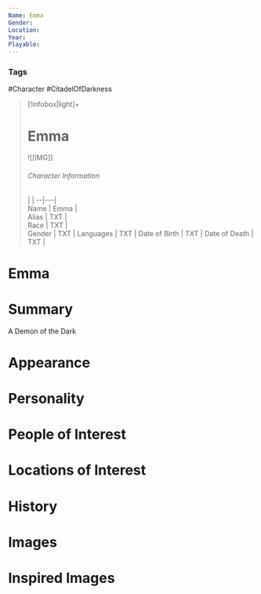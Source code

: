 ```yaml
---
Name: Emma  
Gender: 
Location: 
Year: 
Playable:
---
```


### Tags
#Character #CitadelOfDarkness 

> [!infobox|light]+  
> # Emma  
> ![[IMG]]  
> ###### Character Information
>  |   |
> --|---|  
> Name | Emma |  
> Alias | TXT |  
> Race | TXT |  
> Gender | TXT |
> Languages | TXT |
> Date of Birth | TXT |
> Date of Death | TXT |

# Emma

# Summary
A Demon of the Dark

# Appearance

# Personality

# People of Interest

# Locations of Interest

# History

# Images

# Inspired Images
